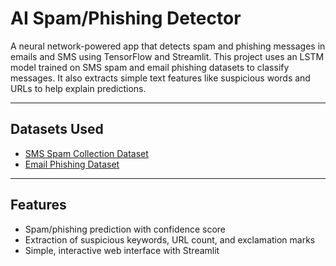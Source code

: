 # AI Spam/Phishing Detector

A neural network-powered app that detects spam and phishing messages in emails and SMS using TensorFlow and Streamlit. This project uses an LSTM model trained on SMS spam and email phishing datasets to classify messages. It also extracts simple text features like suspicious words and URLs to help explain predictions.

---

## Datasets Used

- [SMS Spam Collection Dataset](https://www.kaggle.com/datasets/uciml/sms-spam-collection-dataset)  
- [Email Phishing Dataset](https://www.kaggle.com/datasets/ethancratchley/email-phishing-dataset)

---

## Features

- Spam/phishing prediction with confidence score  
- Extraction of suspicious keywords, URL count, and exclamation marks  
- Simple, interactive web interface with Streamlit
